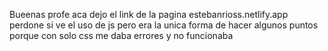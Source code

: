 Bueenas profe aca dejo el link de la pagina
estebanrioss.netlify.app
perdone si ve el uso de js pero era la unica forma de hacer algunos puntos porque con solo css me daba errores y no funcionaba
